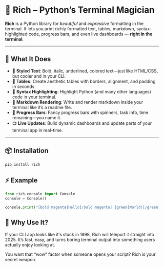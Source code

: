 # 🌈 Rich – Python’s Terminal Magician

**Rich** is a Python library for *beautiful* and *expressive* formatting in the terminal. It lets you print richly formatted text, tables, markdown, syntax-highlighted code, progress bars, and even live dashboards — **right in the terminal**.

---

## 🔧 What It Does

- 🎨 **Styled Text**: Bold, italic, underlined, colored text—just like HTML/CSS, but cooler and in your CLI.
- 🧱 **Tables**: Create aesthetic tables with borders, alignment, and padding in seconds.
- 🧠 **Syntax Highlighting**: Highlight Python (and many other languages) code in your terminal.
- 📝 **Markdown Rendering**: Write and render markdown inside your terminal like it’s a readme file.
- 🚀 **Progress Bars**: Fancy progress bars with spinners, task info, time remaining—you name it.
- 📺 **Live Updates**: Build dynamic dashboards and update parts of your terminal app in real-time.

---

## 📦 Installation

```bash
pip install rich
```

## ⚡ Example
```python
from rich.console import Console
console = Console()

console.print("[bold magenta]Hello[/bold magenta] [green]World![/green] :sparkles:")
```

## 🤯 Why Use It?

If your CLI app looks like it's stuck in 1998, Rich will teleport it straight into 2025. It’s fast, easy, and turns boring terminal output into something users actually enjoy looking at.

You want that “wow” factor when someone opens your script? Rich is your secret weapon.